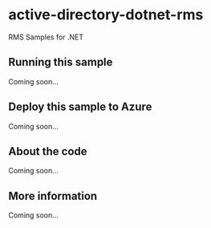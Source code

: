 # active-directory-dotnet-rms
RMS Samples for .NET
## Running this sample
Coming soon...
## Deploy this sample to Azure
Coming soon...
## About the code
Coming soon...
## More information
Coming soon...